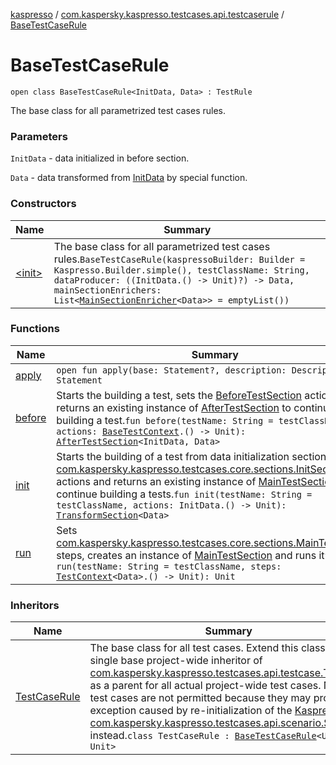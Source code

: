 [kaspresso](../../index.md) / [com.kaspersky.kaspresso.testcases.api.testcaserule](../index.md) / [BaseTestCaseRule](./index.md)

# BaseTestCaseRule

`open class BaseTestCaseRule<InitData, Data> : TestRule`

The base class for all parametrized test cases rules.

### Parameters

`InitData` - data initialized in before section.

`Data` - data transformed from [InitData](index.md#InitData) by special function.

### Constructors

| Name | Summary |
|---|---|
| [&lt;init&gt;](-init-.md) | The base class for all parametrized test cases rules.`BaseTestCaseRule(kaspressoBuilder: Builder = Kaspresso.Builder.simple(), testClassName: String, dataProducer: ((InitData.() -> Unit)?) -> Data, mainSectionEnrichers: List<`[`MainSectionEnricher`](../../com.kaspersky.kaspresso.enricher/-main-section-enricher/index.md)`<Data>> = emptyList())` |

### Functions

| Name | Summary |
|---|---|
| [apply](apply.md) | `open fun apply(base: Statement?, description: Description?): Statement` |
| [before](before.md) | Starts the building a test, sets the [BeforeTestSection](../../com.kaspersky.kaspresso.testcases.core.sections/-before-test-section/index.md) actions and returns an existing instance of [AfterTestSection](../../com.kaspersky.kaspresso.testcases.core.sections/-after-test-section/index.md) to continue building a test.`fun before(testName: String = testClassName, actions: `[`BaseTestContext`](../../com.kaspersky.kaspresso.testcases.core.testcontext/-base-test-context.md)`.() -> Unit): `[`AfterTestSection`](../../com.kaspersky.kaspresso.testcases.core.sections/-after-test-section/index.md)`<InitData, Data>` |
| [init](init.md) | Starts the building of a test from data initialization section. Sets [com.kaspersky.kaspresso.testcases.core.sections.InitSection](../../com.kaspersky.kaspresso.testcases.core.sections/-init-section/index.md) actions and returns an existing instance of [MainTestSection](../../com.kaspersky.kaspresso.testcases.core.sections/-main-test-section/index.md) to continue building a tests.`fun init(testName: String = testClassName, actions: InitData.() -> Unit): `[`TransformSection`](../../com.kaspersky.kaspresso.testcases.core.sections/-transform-section/index.md)`<Data>` |
| [run](run.md) | Sets [com.kaspersky.kaspresso.testcases.core.sections.MainTestSection](../../com.kaspersky.kaspresso.testcases.core.sections/-main-test-section/index.md) steps, creates an instance of [MainTestSection](../../com.kaspersky.kaspresso.testcases.core.sections/-main-test-section/index.md) and runs it`fun run(testName: String = testClassName, steps: `[`TestContext`](../../com.kaspersky.kaspresso.testcases.core.testcontext/-test-context/index.md)`<Data>.() -> Unit): Unit` |

### Inheritors

| Name | Summary |
|---|---|
| [TestCaseRule](../-test-case-rule/index.md) | The base class for all test cases. Extend this class with a single base project-wide inheritor of [com.kaspersky.kaspresso.testcases.api.testcase.TestCase](../../com.kaspersky.kaspresso.testcases.api.testcase/-test-case/index.md) as a parent for all actual project-wide test cases. Nesting test cases are not permitted because they may produce an exception caused by re-initialization of the [Kaspresso](../../com.kaspersky.kaspresso.kaspresso/-kaspresso/index.md), use [com.kaspersky.kaspresso.testcases.api.scenario.Scenario](../../com.kaspersky.kaspresso.testcases.api.scenario/-scenario/index.md) instead.`class TestCaseRule : `[`BaseTestCaseRule`](./index.md)`<Unit, Unit>` |
